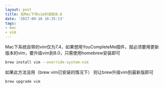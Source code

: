 ```yaml
---
layout: post
title: 在Mac下将vim升级到8.0
date: '2017-09-10 16:35:13'
tags:
- mac
- vim
---
```


Mac下系统自带的vim仅为7.4，如果想用YouCompleteMe插件，就必须要用更新版本的vim，要升级vim到8.0，只需使用homebrew安装即可
``` bash
brew install vim --override-system-vim
```
如果此方法没用（brew vim已安装的情况下）
则让brew升级vim到最新版即可
``` bash
brew upgrade vim
```